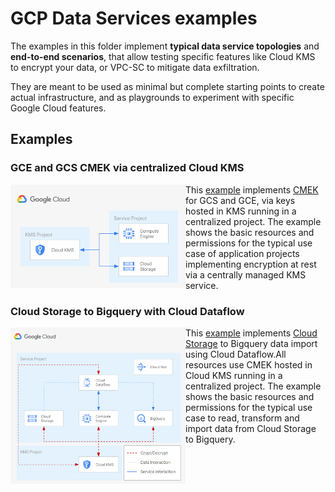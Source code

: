 # GCP Data Services examples

The examples in this folder implement **typical data service topologies** and **end-to-end scenarios**, that allow testing specific features like Cloud KMS to encrypt your data, or VPC-SC to mitigate data exfiltration.

They are meant to be used as minimal but complete starting points to create actual infrastructure, and as playgrounds to experiment with specific Google Cloud features.

## Examples

### GCE and GCS CMEK via centralized Cloud KMS

<a href="./cmek-via-centralized-kms/" title="CMEK on Cloud Storage and Compute Engine via centralized Cloud KMS"><img src="./cmek-via-centralized-kms/diagram.png" align="left" width="280px"></a> This [example](./cmek-via-centralized-kms/) implements [CMEK](https://cloud.google.com/kms/docs/cmek) for GCS and GCE, via keys hosted in KMS running in a centralized project. The example shows the basic resources and permissions for the typical use case of application projects implementing encryption at rest via a centrally managed KMS service.

### Cloud Storage to Bigquery with Cloud Dataflow
<a href="./gcs-to-bq-with-dataflow/" title="Cloud Storage to Bigquery with Cloud Dataflow"><img src="./gcs-to-bq-with-dataflow/diagram.png" align="left" width="280px"></a> This [example](./gcs-to-bq-with-dataflow/) implements [Cloud Storage](https://cloud.google.com/kms/docs/cmek) to Bigquery data import using Cloud Dataflow.All resources use CMEK hosted in Cloud KMS running in a centralized project. The example shows the basic resources and permissions for the typical use case to read, transform and import data from Cloud Storage to Bigquery.

